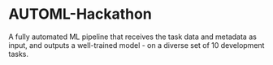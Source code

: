 # AUTOML-Hackathon
A fully automated ML pipeline that receives the task data and metadata as input, and outputs a well-trained model - on a diverse set of 10 development tasks. 
